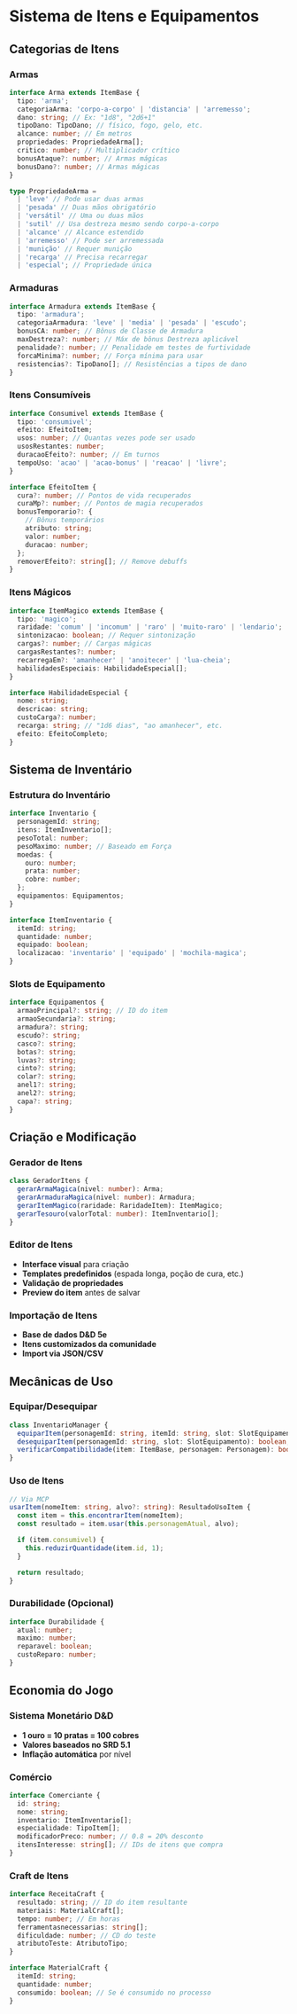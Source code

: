 # Sistema de Itens e Equipamentos

## Categorias de Itens

### Armas

```typescript
interface Arma extends ItemBase {
  tipo: 'arma';
  categoriaArma: 'corpo-a-corpo' | 'distancia' | 'arremesso';
  dano: string; // Ex: "1d8", "2d6+1"
  tipoDano: TipoDano; // físico, fogo, gelo, etc.
  alcance: number; // Em metros
  propriedades: PropriedadeArma[];
  critico: number; // Multiplicador crítico
  bonusAtaque?: number; // Armas mágicas
  bonusDano?: number; // Armas mágicas
}

type PropriedadeArma =
  | 'leve' // Pode usar duas armas
  | 'pesada' // Duas mãos obrigatório
  | 'versátil' // Uma ou duas mãos
  | 'sutil' // Usa destreza mesmo sendo corpo-a-corpo
  | 'alcance' // Alcance estendido
  | 'arremesso' // Pode ser arremessada
  | 'munição' // Requer munição
  | 'recarga' // Precisa recarregar
  | 'especial'; // Propriedade única
```

### Armaduras

```typescript
interface Armadura extends ItemBase {
  tipo: 'armadura';
  categoriaArmadura: 'leve' | 'media' | 'pesada' | 'escudo';
  bonusCA: number; // Bônus de Classe de Armadura
  maxDestreza?: number; // Máx de bônus Destreza aplicável
  penalidade?: number; // Penalidade em testes de furtividade
  forcaMinima?: number; // Força mínima para usar
  resistencias?: TipoDano[]; // Resistências a tipos de dano
}
```

### Itens Consumíveis

```typescript
interface Consumivel extends ItemBase {
  tipo: 'consumivel';
  efeito: EfeitoItem;
  usos: number; // Quantas vezes pode ser usado
  usosRestantes: number;
  duracaoEfeito?: number; // Em turnos
  tempoUso: 'acao' | 'acao-bonus' | 'reacao' | 'livre';
}

interface EfeitoItem {
  cura?: number; // Pontos de vida recuperados
  curaMp?: number; // Pontos de magia recuperados
  bonusTemporario?: {
    // Bônus temporários
    atributo: string;
    valor: number;
    duracao: number;
  };
  removerEfeito?: string[]; // Remove debuffs
}
```

### Itens Mágicos

```typescript
interface ItemMagico extends ItemBase {
  tipo: 'magico';
  raridade: 'comum' | 'incomum' | 'raro' | 'muito-raro' | 'lendario';
  sintonizacao: boolean; // Requer sintonização
  cargas?: number; // Cargas mágicas
  cargasRestantes?: number;
  recarregaEm?: 'amanhecer' | 'anoitecer' | 'lua-cheia';
  habilidadesEspeciais: HabilidadeEspecial[];
}

interface HabilidadeEspecial {
  nome: string;
  descricao: string;
  custoCarga?: number;
  recarga: string; // "1d6 dias", "ao amanhecer", etc.
  efeito: EfeitoCompleto;
}
```

## Sistema de Inventário

### Estrutura do Inventário

```typescript
interface Inventario {
  personagemId: string;
  itens: ItemInventario[];
  pesoTotal: number;
  pesoMaximo: number; // Baseado em Força
  moedas: {
    ouro: number;
    prata: number;
    cobre: number;
  };
  equipamentos: Equipamentos;
}

interface ItemInventario {
  itemId: string;
  quantidade: number;
  equipado: boolean;
  localizacao: 'inventario' | 'equipado' | 'mochila-magica';
}
```

### Slots de Equipamento

```typescript
interface Equipamentos {
  armaoPrincipal?: string; // ID do item
  armaoSecundaria?: string;
  armadura?: string;
  escudo?: string;
  casco?: string;
  botas?: string;
  luvas?: string;
  cinto?: string;
  colar?: string;
  anel1?: string;
  anel2?: string;
  capa?: string;
}
```

## Criação e Modificação

### Gerador de Itens

```typescript
class GeradorItens {
  gerarArmaMagica(nivel: number): Arma;
  gerarArmaduraMagica(nivel: number): Armadura;
  gerarItemMagico(raridade: RaridadeItem): ItemMagico;
  gerarTesouro(valorTotal: number): ItemInventario[];
}
```

### Editor de Itens

- **Interface visual** para criação
- **Templates predefinidos** (espada longa, poção de cura, etc.)
- **Validação de propriedades**
- **Preview do item** antes de salvar

### Importação de Itens

- **Base de dados D&D 5e**
- **Itens customizados da comunidade**
- **Import via JSON/CSV**

## Mecânicas de Uso

### Equipar/Desequipar

```typescript
class InventarioManager {
  equiparItem(personagemId: string, itemId: string, slot: SlotEquipamento): boolean;
  desequiparItem(personagemId: string, slot: SlotEquipamento): boolean;
  verificarCompatibilidade(item: ItemBase, personagem: Personagem): boolean;
}
```

### Uso de Itens

```typescript
// Via MCP
usarItem(nomeItem: string, alvo?: string): ResultadoUsoItem {
  const item = this.encontrarItem(nomeItem);
  const resultado = item.usar(this.personagemAtual, alvo);

  if (item.consumivel) {
    this.reduzirQuantidade(item.id, 1);
  }

  return resultado;
}
```

### Durabilidade (Opcional)

```typescript
interface Durabilidade {
  atual: number;
  maximo: number;
  reparavel: boolean;
  custoReparo: number;
}
```

## Economia do Jogo

### Sistema Monetário D&D

- **1 ouro = 10 pratas = 100 cobres**
- **Valores baseados no SRD 5.1**
- **Inflação automática** por nível

### Comércio

```typescript
interface Comerciante {
  id: string;
  nome: string;
  inventario: ItemInventario[];
  especialidade: TipoItem[];
  modificadorPreco: number; // 0.8 = 20% desconto
  itensInteresse: string[]; // IDs de itens que compra
}
```

### Craft de Itens

```typescript
interface ReceitaCraft {
  resultado: string; // ID do item resultante
  materiais: MaterialCraft[];
  tempo: number; // Em horas
  ferramentasnecessarias: string[];
  dificuldade: number; // CD do teste
  atributoTeste: AtributoTipo;
}

interface MaterialCraft {
  itemId: string;
  quantidade: number;
  consumido: boolean; // Se é consumido no processo
}
```
